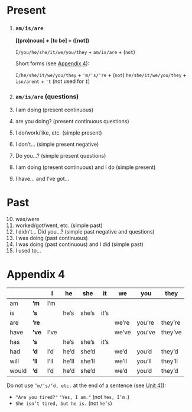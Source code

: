 # Present
1. ### `am/is/are` <a name="u1"></a>

    **[(pro)noun] + [to be] + ([not])**

    `I/you/he/she/it/we/you/they` + `am/is/are` + (`not`)

    Short forms (see [Appendix 4](#a4)):

    `I/he/she/it/we/you/they` + `'m/'s/'re` + (`not`)
    `he/she/it/we/you/they` + `isn/arent` + `'t` (not used for `I`)

2. ### `am/is/are` (questions)
3. I am doing (present continuous)
4. are you doing? (present continuous questions)
5. I do/work/like, etc. (simple present)
6. I don’t... (simple present negative)
7. Do you...? (simple present questions)
8. I am doing (present continuous) and I do (simple present)
9. I have... and I’ve got...
# Past
10. was/were
11. worked/got/went, etc. (simple past)
12. I didn’t... Did you...?  (simple past negative and questions)
13. I was doing (past continuous)
14. I was doing (past continuous) and I did (simple past)
15. I used to...
# Appendix 4 <a name="a4"></a>
&nbsp;||I|he|she|it|we|you|they
-|-|-|-|-|-|-|-|-
am|**’m**|I’m|
is|**’s**||he’s|she’s|it’s
are|**’re**|||||we’re|you’re|they’re
have|**’ve**|I’ve||||we’ve|you’ve|they’ve
has|**’s**||he’s|she’s|it’s
had|**’d**|I’d|he’d|she’d||we’d|you’d|they’d
will|**’ll**|I’ll|he’ll|she’ll||we’ll|you’ll|they’ll
would|**’d**|I’d|he’d|she’d||we’d|you’d|they’d

Do not use `’m/’s/’d, etc.` at the end of a sentence (see [Unit 41](#u41)):
* `"Are you tired?"` `"Yes, I am."` (not `Yes, I’m.`)
* `She isn’t tired, but he is.` (not `he’s`)
